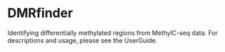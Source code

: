 # DMRfinder
Identifying differentially methylated regions from MethylC-seq data.
For descriptions and usage, please see the UserGuide.
